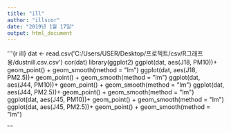 ```yaml
---
title: "ill"
author: "illscor"
date: "2019년 1월 17일"
output: html_document
---
```




'''{r ill}
dat <- read.csv('C:/Users/USER/Desktop/프로젝트/csv/R그래프용/dustnill.csv.csv')
cor(dat)
library(ggplot2)
ggplot(dat, aes(J18, PM10))+ geom_point() + geom_smooth(method = "lm")
ggplot(dat, aes(J18, PM2.5))+ geom_point() + geom_smooth(method = "lm")
ggplot(dat, aes(J44, PM10))+ geom_point() + geom_smooth(method = "lm")
ggplot(dat, aes(J44, PM2.5))+ geom_point() + geom_smooth(method = "lm")
ggplot(dat, aes(J45, PM10))+ geom_point() + geom_smooth(method = "lm")
ggplot(dat, aes(J45, PM2.5))+ geom_point() + geom_smooth(method = "lm")

'''




